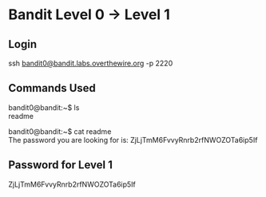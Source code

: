 # Bandit Level 0 → Level 1

## Login

ssh bandit0@bandit.labs.overthewire.org -p 2220

## Commands Used

bandit0@bandit:~$ ls  
readme

bandit0@bandit:~$ cat readme  
The password you are looking for is: ZjLjTmM6FvvyRnrb2rfNWOZOTa6ip5If

## Password for Level 1

ZjLjTmM6FvvyRnrb2rfNWOZOTa6ip5If
